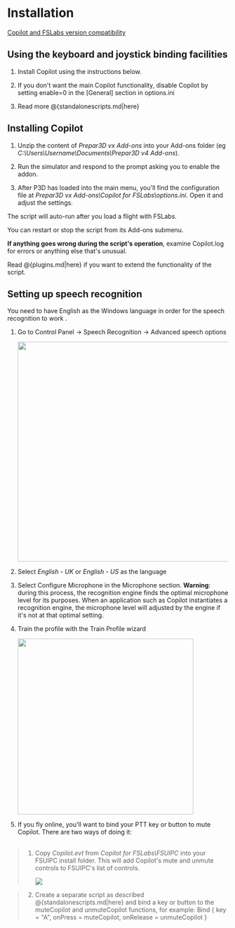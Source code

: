 # Installation

<a href="https://forums.flightsimlabs.com/index.php?/topic/25298-copilot-lua-script/&tab=comments#comment-194432">Copilot and FSLabs version compatibility</a>

## Using the keyboard and joystick binding facilities

1. Install Copilot using the instructions below.

2. If you don't want the main Copilot functionality, disable Copilot by setting enable=0 in the [General] section in options.ini

3. Read more @{standalonescripts.md|here}

## Installing Copilot

1. Unzip the content of *Prepar3D vx Add-ons* into your Add-ons folder (eg *C:\Users\Username\Documents\Prepar3D v4 Add-ons*).

2. Run the simulator and respond to the prompt asking you to enable the addon.

3. After P3D has loaded into the main menu, you'll find the configuration file at *Prepar3D vx Add-ons\Copilot for FSLabs\options.ini*. Open it and adjust the settings.

The script will auto-run after you load a flight with FSLabs.

You can restart or stop the script from its Add-ons submenu.

**If anything goes wrong during the script's operation**, examine Copilot.log for errors or anything else that's unusual.

Read @{plugins.md|here} if you want to extend the functionality of the script.

## Setting up speech recognition

You need to have English as the Windows language in order for the speech recognition to work . 

1. Go to Control Panel -> Speech Recognition -> Advanced speech options <p><img src="../img/recosetup1.jpg" width="500px"></p>

2. Select *English - UK* or *English - US* as the language

3. Select Configure Microphone in the Microphone section. **Warning**: during this process, the recognition engine finds the optimal microphone level for its purposes. When an application such as Copilot instantiates a recognition engine, the microphone level will adjusted by the engine if it's not at that optimal setting.

4. Train the profile with the Train Profile wizard <p><img src="../img/recosetup2.jpg" width="400px"></p>

5. If you fly online, you'll want to bind your PTT key or button to mute Copilot. There are two ways of doing it:<br><br>

> 1. Copy *Copilot.evt* from *Copilot for FSLabs\FSUIPC* into your FSUIPC install folder. This will add Copilot's mute and unmute controls to FSUIPC's list of controls. <p><img src="../img/FSUIPC.jpg"></p>

> 2. Create a separate script as described @{standalonescripts.md|here} and bind a key or button to the muteCopilot and unmuteCopilot functions, for example:
	Bind { key = "A", onPress = muteCopilot, onRelease = unmuteCopilot }